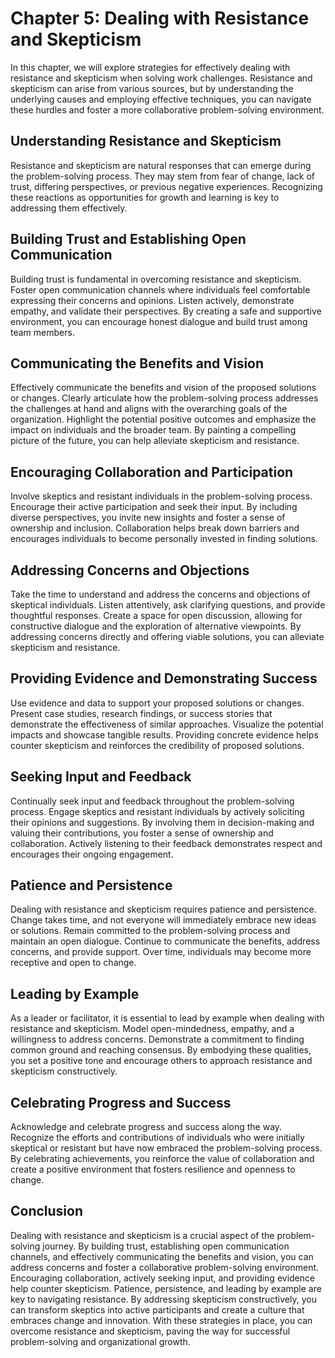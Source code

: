 Chapter 5: Dealing with Resistance and Skepticism
=================================================

In this chapter, we will explore strategies for effectively dealing with resistance and skepticism when solving work challenges. Resistance and skepticism can arise from various sources, but by understanding the underlying causes and employing effective techniques, you can navigate these hurdles and foster a more collaborative problem-solving environment.

Understanding Resistance and Skepticism
---------------------------------------

Resistance and skepticism are natural responses that can emerge during the problem-solving process. They may stem from fear of change, lack of trust, differing perspectives, or previous negative experiences. Recognizing these reactions as opportunities for growth and learning is key to addressing them effectively.

Building Trust and Establishing Open Communication
--------------------------------------------------

Building trust is fundamental in overcoming resistance and skepticism. Foster open communication channels where individuals feel comfortable expressing their concerns and opinions. Listen actively, demonstrate empathy, and validate their perspectives. By creating a safe and supportive environment, you can encourage honest dialogue and build trust among team members.

Communicating the Benefits and Vision
-------------------------------------

Effectively communicate the benefits and vision of the proposed solutions or changes. Clearly articulate how the problem-solving process addresses the challenges at hand and aligns with the overarching goals of the organization. Highlight the potential positive outcomes and emphasize the impact on individuals and the broader team. By painting a compelling picture of the future, you can help alleviate skepticism and resistance.

Encouraging Collaboration and Participation
-------------------------------------------

Involve skeptics and resistant individuals in the problem-solving process. Encourage their active participation and seek their input. By including diverse perspectives, you invite new insights and foster a sense of ownership and inclusion. Collaboration helps break down barriers and encourages individuals to become personally invested in finding solutions.

Addressing Concerns and Objections
----------------------------------

Take the time to understand and address the concerns and objections of skeptical individuals. Listen attentively, ask clarifying questions, and provide thoughtful responses. Create a space for open discussion, allowing for constructive dialogue and the exploration of alternative viewpoints. By addressing concerns directly and offering viable solutions, you can alleviate skepticism and resistance.

Providing Evidence and Demonstrating Success
--------------------------------------------

Use evidence and data to support your proposed solutions or changes. Present case studies, research findings, or success stories that demonstrate the effectiveness of similar approaches. Visualize the potential impacts and showcase tangible results. Providing concrete evidence helps counter skepticism and reinforces the credibility of proposed solutions.

Seeking Input and Feedback
--------------------------

Continually seek input and feedback throughout the problem-solving process. Engage skeptics and resistant individuals by actively soliciting their opinions and suggestions. By involving them in decision-making and valuing their contributions, you foster a sense of ownership and collaboration. Actively listening to their feedback demonstrates respect and encourages their ongoing engagement.

Patience and Persistence
------------------------

Dealing with resistance and skepticism requires patience and persistence. Change takes time, and not everyone will immediately embrace new ideas or solutions. Remain committed to the problem-solving process and maintain an open dialogue. Continue to communicate the benefits, address concerns, and provide support. Over time, individuals may become more receptive and open to change.

Leading by Example
------------------

As a leader or facilitator, it is essential to lead by example when dealing with resistance and skepticism. Model open-mindedness, empathy, and a willingness to address concerns. Demonstrate a commitment to finding common ground and reaching consensus. By embodying these qualities, you set a positive tone and encourage others to approach resistance and skepticism constructively.

Celebrating Progress and Success
--------------------------------

Acknowledge and celebrate progress and success along the way. Recognize the efforts and contributions of individuals who were initially skeptical or resistant but have now embraced the problem-solving process. By celebrating achievements, you reinforce the value of collaboration and create a positive environment that fosters resilience and openness to change.

Conclusion
----------

Dealing with resistance and skepticism is a crucial aspect of the problem-solving journey. By building trust, establishing open communication channels, and effectively communicating the benefits and vision, you can address concerns and foster a collaborative problem-solving environment. Encouraging collaboration, actively seeking input, and providing evidence help counter skepticism. Patience, persistence, and leading by example are key to navigating resistance. By addressing skepticism constructively, you can transform skeptics into active participants and create a culture that embraces change and innovation. With these strategies in place, you can overcome resistance and skepticism, paving the way for successful problem-solving and organizational growth.
